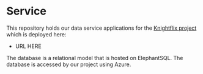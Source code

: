 # Service
This repository holds our data service applications for the [Knightflix project](https://github.com/calvin-cs262-fall2022-D/Project) which is deployed here:

- URL HERE

The database is a relational model that is hosted on ElephantSQL. The database is accessed by our project using Azure. 

